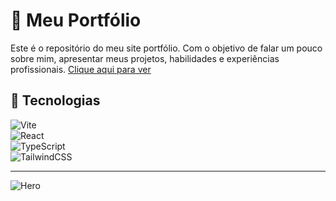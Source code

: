 # 💼 Meu Portfólio
Este é o repositório do meu site portfólio. Com o objetivo de falar um pouco sobre mim, apresentar meus projetos, habilidades e experiências profissionais.
<a href="https://lucasgaldinodev.vercel.app">Clique aqui para ver</a>

## 🚀 Tecnologias

![Vite](https://img.shields.io/badge/Vite-646CFF?style=for-the-badge&logo=vite&logoColor=white)<br/>
![React](https://img.shields.io/badge/React-61DAFB?style=for-the-badge&logo=react&logoColor=black)<br/>
![TypeScript](https://img.shields.io/badge/TypeScript-3178C6?style=for-the-badge&logo=typescript&logoColor=white)<br/>
![TailwindCSS](https://img.shields.io/badge/TailwindCSS-06B6D4?style=for-the-badge&logo=tailwindcss&logoColor=white)<br/>

<hr />

<img src="./src/assets/prints/Lucas Galdino - Portfólio.png" alt="Hero" />
